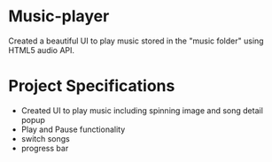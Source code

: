 # Music-player
Created a beautiful UI to play music stored in the "music folder" using HTML5 audio API.

# Project Specifications
- Created UI to play music including spinning image and song detail popup
- Play and Pause functionality
- switch songs
- progress bar

